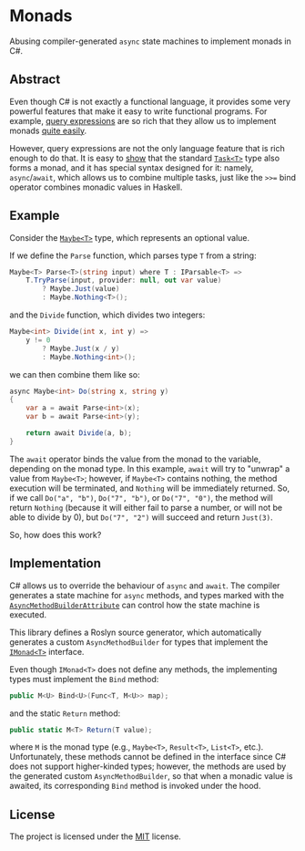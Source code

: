 # Monads

Abusing compiler-generated `async` state machines to implement monads in C#.

## Abstract

Even though C# is not exactly a functional language, it provides some very powerful features that make it easy to write functional programs.
For example, [query expressions](https://learn.microsoft.com/en-us/dotnet/csharp/linq/get-started/query-expression-basics) are so rich that they allow us to implement monads [quite easily](https://ericlippert.com/category/monads/).

However, query expressions are not the only language feature that is rich enough to do that.
It is easy to [show](https://devblogs.microsoft.com/pfxteam/tasks-monads-and-linq/) that the standard [`Task<T>`](https://learn.microsoft.com/en-us/dotnet/api/system.threading.tasks.task-1) type also forms a monad, and it has special syntax designed for it: namely, `async`/`await`, which allows us to combine multiple tasks, just like the `>>=` bind operator combines monadic values in Haskell.

## Example

Consider the [`Maybe<T>`](src/Monads/Maybe.cs) type, which represents an optional value.

If we define the `Parse` function, which parses type `T` from a string:
```cs
Maybe<T> Parse<T>(string input) where T : IParsable<T> =>
    T.TryParse(input, provider: null, out var value)
        ? Maybe.Just(value) 
        : Maybe.Nothing<T>();
```
and the `Divide` function, which divides two integers:
```cs
Maybe<int> Divide(int x, int y) =>
    y != 0
        ? Maybe.Just(x / y)
        : Maybe.Nothing<int>();
```
we can then combine them like so:
```cs
async Maybe<int> Do(string x, string y)
{
    var a = await Parse<int>(x);
    var b = await Parse<int>(y);

    return await Divide(a, b);
}
```

The `await` operator binds the value from the monad to the variable, depending on the monad type.
In this example, `await` will try to "unwrap" a value from `Maybe<T>`; however, if `Maybe<T>` contains nothing, the method execution will be terminated, and `Nothing` will be immediately returned.
So, if we call `Do("a", "b")`, `Do("7", "b")`, or `Do("7", "0")`, the method will return `Nothing` (because it will either fail to parse a number, or will not be able to divide by 0), but `Do("7", "2")` will succeed and return `Just(3)`.

So, how does this work?

## Implementation

C# allows us to override the behaviour of `async` and `await`.
The compiler generates a state machine for `async` methods, and types marked with the [`AsyncMethodBuilderAttribute`](https://learn.microsoft.com/en-us/dotnet/api/system.runtime.compilerservices.asyncmethodbuilderattribute) can control how the state machine is executed.

This library defines a Roslyn source generator, which automatically generates a custom `AsyncMethodBuilder` for types that implement the [`IMonad<T>`](src/Monads/Core/IMonad.cs) interface.

Even though `IMonad<T>` does not define any methods, the implementing types must implement the `Bind` method:
```cs
public M<U> Bind<U>(Func<T, M<U>> map);
```
and the static `Return` method:
```cs
public static M<T> Return(T value);
```
where `M` is the monad type (e.g., `Maybe<T>`, `Result<T>`, `List<T>`, etc.).
Unfortunately, these methods cannot be defined in the interface since C# does not support higher-kinded types; however, the methods are used by the generated custom `AsyncMethodBuilder`, so that when a monadic value is awaited, its corresponding `Bind` method is invoked under the hood.

## License

The project is licensed under the [MIT](LICENSE) license.
